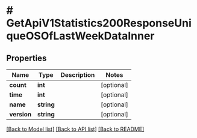 # # GetApiV1Statistics200ResponseUniqueOSOfLastWeekDataInner

## Properties

Name | Type | Description | Notes
------------ | ------------- | ------------- | -------------
**count** | **int** |  | [optional]
**time** | **int** |  | [optional]
**name** | **string** |  | [optional]
**version** | **string** |  | [optional]

[[Back to Model list]](../../README.md#models) [[Back to API list]](../../README.md#endpoints) [[Back to README]](../../README.md)
